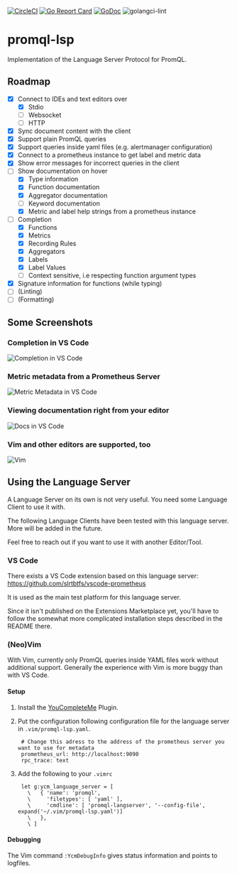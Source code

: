 [![CircleCI](https://circleci.com/gh/prometheus-community/promql-langserver.svg?style=svg)](https://circleci.com/gh/prometheus-community/promql-langserver)
[![Go Report Card](https://goreportcard.com/badge/github.com/prometheus-community/promql-langserver)](https://goreportcard.com/report/github.com/slrtbtfs/promql-lsp)
[![GoDoc](https://godoc.org/github.com/prometheus-community/promql-langserver?status.png)](https://pkg.go.dev/github.com/prometheus-community/promql-langserver)
![golangci-lint](https://github.com/prometheus-community/promql-langserver/workflows/golangci-lint/badge.svg)

# promql-lsp

Implementation of the Language Server Protocol for PromQL.

## Roadmap

- [x] Connect to IDEs and text editors over
  - [x] Stdio
  - [ ] Websocket
  - [ ] HTTP
- [x] Sync document content with the client
- [x] Support plain PromQL queries
- [x] Support queries inside yaml files (e.g. alertmanager configuration)
- [x] Connect to a prometheus instance to get label and metric data
- [x] Show error messages for incorrect queries in the client
- [ ] Show documentation on hover
  - [x] Type information
  - [x] Function documentation
  - [x] Aggregator documentation
  - [ ] Keyword documentation
  - [x] Metric and label help strings from a prometheus instance
- [ ] Completion
  - [x] Functions
  - [x] Metrics
  - [x] Recording Rules
  - [x] Aggregators
  - [x] Labels
  - [x] Label Values
  - [ ] Context sensitive, i.e respecting function argument types
- [x] Signature information for functions (while typing)
- [ ] (Linting)
- [ ] (Formatting)

## Some Screenshots

### Completion in VS Code

![Completion in VS Code](https://github.com/prometheus-community/promql-langserver/raw/master/screenshots/vscode_completion.png)

### Metric metadata from a Prometheus Server

![Metric Metadata in VS Code](https://github.com/prometheus-community/promql-langserver/raw/master/screenshots/vscode_hover2.png)

### Viewing documentation right from your editor

![Docs in VS Code](https://github.com/prometheus-community/promql-langserver/raw/master/screenshots/vscode_yaml.png)

### Vim and other editors are supported, too

![Vim](https://github.com/prometheus-community/promql-langserver/raw/master/screenshots/vim.png)

## Using the Language Server

A Language Server on its own is not very useful. You need some Language Client to use it with.

The following Language Clients have been tested with this language server. More will be added in the future. 

Feel free to reach out if you want to use it with another Editor/Tool.

### VS Code

There exists a VS Code extension based on this language server: <https://github.com/slrtbtfs/vscode-prometheus>

It is used as the main test platform for this language server.

Since it isn't published on the Extensions Marketplace yet, you'll have to follow the somewhat more complicated installation steps described in the README there.

### (Neo)Vim 

With Vim, currently only PromQL queries inside YAML files work without additional support. Generally the experience with Vim is more buggy than with VS Code.

#### Setup

1. Install the [YouCompleteMe](https://github.com/ycm-core/YouCompleteMe) Plugin.
2. Put the configuration following configuration file for the language server in `.vim/promql-lsp.yaml`.

        # Change this adress to the address of the prometheus server you want to use for metadata
        prometheus_url: http://localhost:9090
        rpc_trace: text

3. Add the following to your `.vimrc`

        let g:ycm_language_server = [
          \   { 'name': 'promql',
          \     'filetypes': [ 'yaml' ],
          \     'cmdline': [ 'promql-langserver', '--config-file', expand('~/.vim/promql-lsp.yaml')]
          \   },
          \ ]

#### Debugging

The Vim command `:YcmDebugInfo` gives status information and points to logfiles.
